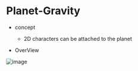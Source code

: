 # Planet-Gravity

* concept

  *  2D characters can be attached to the planet

* OverView

![image](https://raw.githubusercontent.com/Wei-Tsung-Lin/Planet-Gravity/main/demo.jpg)
